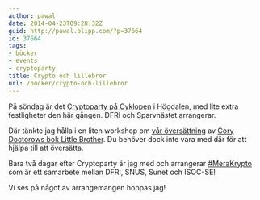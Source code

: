 ```yaml
---
author: pawal
date: 2014-04-23T09:28:32Z
guid: http://pawal.blipp.com/?p=37664
id: 37664
tags:
- böcker
- events
- cryptoparty
title: Crypto och lillebror
url: /bocker/crypto-och-lillebror
---
```


På söndag är det <a
href="https://www.dfri.se/kryptofest-27-april-pa-cyklopen-kom-och-lar-dig-kryptera-med-oss-cryptoparty-stockholm/">Cryptoparty
på Cyklopen</a> i Högdalen, med lite extra festligheter den här
gången. DFRI och Sparvnästet arrangerar.

Där tänkte jag hålla i en liten workshop om <a
href="https://www.dfri.se/hjalp-till-att-oversatta-little-brother/">vår
översättning</a> av <a
href="http://craphound.com/littlebrother/download/">Cory Doctorows bok
Little Brother</a>. Du behöver dock inte vara med där för att hjälpa
till att översätta.

Bara två dagar efter Cryptoparty är jag med och arrangerar <a
href="https://www.dfri.se/merakrypto-mote-no-1-den-29-april/">#MeraKrypto</a>
som är ett samarbete mellan DFRI, SNUS, Sunet och ISOC-SE!

Vi ses på något av arrangemangen hoppas jag!

